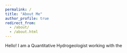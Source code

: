 ```yaml
---
permalink: /
title: "About Me"
author_profile: true
redirect_from: 
  - /about/
  - /about.html
---
```


Hello! I am a Quantitative Hydrogeologist working with the 
